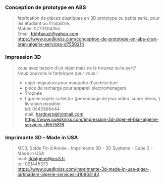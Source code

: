 

### Conception de prototype en ABS

> fabrication de pièces plastiques en 3D prototype ou petite serie, pour les étudiant ou l'industrie.  
> Mobile: 0770304355  
> Email: bbhfaouzi@yahoo.com  
> https://www.ouedkniss.com/conception-de-prototype-en-abs-oran-oran-algerie-services-d7550214  


### Impression 3D

> vous avez besoin d'un objet mais ne le trouvez nulle part?  
> Nous pouvons le farbriquer pour vous !  
> * objet mignature pour maquette d'architecture   
> * piece de recharge pour appareil electroménagers  
> * Trophée  
> * figurine objets collector (personnage de jeux video ,super héros, )  
> livraison possible  
> tel: 0540999444  
> mail: hardnero@hotmail.com  
> https://www.ouedkniss.com/impression-3d-alger-el-biar-algerie-services-d9575816  

### Imprimante 3D - Made in USA

> MC3, Solde Fin d'Année - Imprimante 3D - 3D Systems - Cube 3 - Made in USA  
> mail: 3dalgerie@mc3.fr  
> tel: 021445373  
> https://www.ouedkniss.com/imprimante-3d-made-in-usa-alger-birkhadem-algerie-services-d10964143  